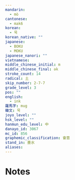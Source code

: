 ```yaml
---
mandarin:
  - mò
cantonese:
  - mak6
korean:
  - 묵
korean_native: ""
japanese:
  - BOKU
  - MOKU
japanese_nanori: ""
vietnamese:
middle_chinese_initial: m
middle_chinese_final: ək
stroke_count: 14
radical: 土
skip_number: 2-7-7
grade_level: 3
pos: ""
english:
  - ink
羅馬字: mug
韓文: 묵
joyo_level: ""
hsk_level: ""
hanmun_edu_level: 中
danayo_id: 3067
mc_id: 856
graphemic_classification: 會意
stand_in: 墨水
aliases:
---
```


# Notes

